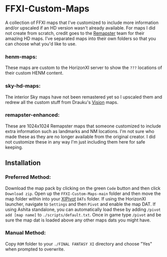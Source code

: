 # FFXI-Custom-Maps
A collection of FFXI maps that I've customized to include more information and/or upscaled if an HD version wasn't already available.  For maps I did not create from scratch, credit goes to the [Remapster](https://remapster.com/) team for their amazing HD maps.  I've separated maps into their own folders so that you can choose what you'd like to use.  

### henm-maps:
These maps are custom to the HorizonXI server to show the `???` locations of their custom HENM content.
### sky-hd-maps:
The interior Sky maps have not been remastered yet so I upscaled them and redrew all the custom stuff from Drauku's [Vision](https://github.com/Drauku/FFXI-Vision) maps.
### remapster-enhanced:
These are 1024x1024 Remapster maps that someone customized to include extra information such as landmarks and NM locations.  I'm not sure who made these as they are no longer available from the original creator.  I did not customize these in any way I'm just including them here for safe keeping.

## Installation
### Preferred Method:
Download the map pack by clicking on the green `Code` button and then click `Download zip`.  Open up the `FFXI-Custom-Maps-main` folder and then move the map folder within into your [XIPivot](https://github.com/Shirk/XIPivot) `DATs` folder.  If using the HorizonXI launcher, navigate to `Settings` and then `Pivot` and enable the map DAT.  If using Ashita standalone, you can automatically load these by adding `/pivot add [map name]` to `./scripts/default.txt`.  Once in game type `/pivot` and be sure the map dat is loaded above any other maps dats you might have.

### Manual Method:
Copy `ROM` folder to your `./FINAL FANTASY XI` directory and choose "Yes" when prompted to overwrite.  
